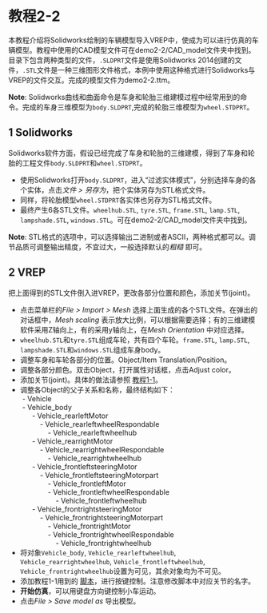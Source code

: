 # 教程2-2
本教程介绍将Solidworks绘制的车辆模型导入VREP中，使成为可以进行仿真的车辆模型。教程中使用的CAD模型文件可在demo2-2/CAD_model文件夹中找到。目录下包含两种类型的文件，`.SLDPRT`文件是使用Solidworks 2014创建的文件，`.STL`文件是一种三维图形文件格式，本例中使用这种格式进行Solidworks与VREP的文件交互。完成的模型文件为demo2-2.ttm。

**Note**: Solidworks曲线和曲面命令是车身和轮胎三维建模过程中经常用到的命令。完成的车身三维模型为`body.SLDPRT`,完成的轮胎三维模型为`wheel.STDPRT`。

## 1 Solidworks
Solidworks软件方面，假设已经完成了车身和轮胎的三维建模，得到了车身和轮胎的工程文件`body.SLDPRT`和`wheel.STDPRT`。
- 使用Solidworks打开`body.SLDPRT`，进入“过滤实体模式”，分别选择车身的各个实体，点击*文件 > 另存为*，把个实体另存为STL格式文件。
- 同样，将轮胎模型`wheel.STDPRT`各实体也另存为STL格式文件。
- 最终产生6各STL文件。`wheelhub.STL`, `tyre.STL`, `frame.STL`, `lamp.STL`, `lampshade.STL`, `windows.STL`。可在demo2-2/CAD_model文件夹中找到。

**Note**: STL格式的选项中，可以选择输出二进制或者ASCII，两种格式都可以。调节品质可调整输出精度，不宜过大，一般选择默认的*粗糙* 即可。

## 2 VREP
把上面得到的STL文件倒入进VREP，更改各部分位置和颜色，添加关节(joint)。
- 点击菜单栏的*File > Import  > Mesh* 选择上面生成的各个STL文件。在弹出的对话框中，*Mesh scaling* 表示放大比例，可以根据需要选择；有的三维建模软件采用Z轴向上，有的采用y轴向上，在*Mesh Orientation* 中对应选择。
- `wheelhub.STL`和`tyre.STL`组成车轮，共有四个车轮。`frame.STL`, `lamp.STL`, `lampshade.STL`和`windows.STL`组成车身body。
- 调整车身和车轮各部分的位置。Object/Item Translation/Position。
- 调整各部分颜色。双击Object，打开属性对话框，点击Adjust color。
- 添加关节(joint)。具体的做法请参照
[教程1-1](https://github.com/bit-ivrc/vrep_tutorial/tree/master/demo1-1)。
- 调整各Object的父子关系和名称，最终结构如下：
<br>&nbsp;\- Vehicle
<br>&nbsp;\- Vehicle_body
<br>&nbsp; &nbsp; &nbsp; \- Vehicle_rearleftMotor
<br>&nbsp; &nbsp; &nbsp; &nbsp; &nbsp; \- Vehicle_rearleftwheelRespondable
<br>&nbsp; &nbsp; &nbsp; &nbsp; &nbsp; &nbsp; &nbsp; \- Vehicle_rearleftwheelhub
<br>&nbsp; &nbsp; &nbsp; \- Vehicle_rearrightMotor
<br>&nbsp; &nbsp; &nbsp; &nbsp; &nbsp; \- Vehicle_rearrightwheelRespondable
<br>&nbsp; &nbsp; &nbsp; &nbsp; &nbsp; &nbsp; &nbsp; \- Vehicle_rearrightwheelhub
<br>&nbsp; &nbsp; &nbsp; \- Vehicle_frontleftsteeringMotor
<br>&nbsp; &nbsp; &nbsp; &nbsp; &nbsp; \- Vehicle_frontleftsteeringMotorpart
<br>&nbsp; &nbsp; &nbsp; &nbsp; &nbsp; &nbsp; &nbsp; \- Vehicle_frontleftMotor
<br>&nbsp; &nbsp; &nbsp; &nbsp; &nbsp; &nbsp; &nbsp; \- Vehicle_frontleftwheelRespondable
<br>&nbsp; &nbsp; &nbsp; &nbsp; &nbsp; &nbsp; &nbsp; &nbsp; &nbsp; \- Vehicle_frontleftwheelhub
<br>&nbsp; &nbsp; &nbsp; \- Vehicle_frontrightsteeringMotor
<br>&nbsp; &nbsp; &nbsp; &nbsp; &nbsp; \- Vehicle_frontrightsteeringMotorpart
<br>&nbsp; &nbsp; &nbsp; &nbsp; &nbsp; &nbsp; &nbsp; \- Vehicle_frontrightMotor
<br>&nbsp; &nbsp; &nbsp; &nbsp; &nbsp; &nbsp; &nbsp; \- Vehicle_frontrightwheelRespondable
<br>&nbsp; &nbsp; &nbsp; &nbsp; &nbsp; &nbsp; &nbsp; &nbsp; &nbsp; \- Vehicle_frontrightwheelhub
- 将对象`Vehicle_body`, `Vehicle_rearleftwheelhub`, `Vehicle_rearrightwheelhub`, 
`Vehicle_frontleftwheelhub`, `Vehicle_frontrightwheelhub`设置为可见，其余对象均为不可见。
- 添加教程1-1用到的
[脚本](https://github.com/bit-ivrc/vrep_tutorial/blob/master/demo1-1/script/script.txt)，进行按键控制。注意修改脚本中对应关节的名字。
- **开始仿真**，可以用键盘方向键控制小车运动。
- 点击*File > Save model as* 导出模型。
